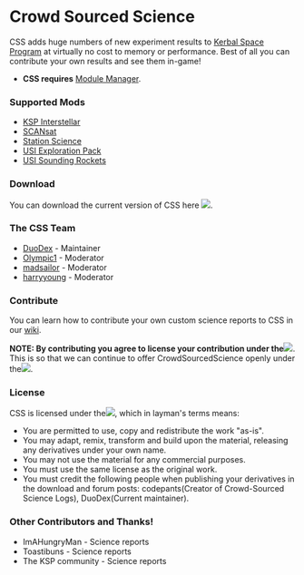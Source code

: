 Crowd Sourced Science
===
CSS adds huge numbers of new experiment results to [Kerbal Space Program](http://kerbalspaceprogram.com/) at virtually no cost to memory or performance.  Best of all you can contribute your own results and see them in-game!  

* **CSS requires** [Module Manager](http://forum.kerbalspaceprogram.com/threads/55219).

### Supported Mods
* [KSP Interstellar](http://forum.kerbalspaceprogram.com/threads/104943)
* [SCANsat](http://forum.kerbalspaceprogram.com/threads/80369)
* [Station Science](http://forum.kerbalspaceprogram.com/threads/54774)
* [USI Exploration Pack](http://forum.kerbalspaceprogram.com/threads/86695)
* [USI Sounding Rockets](http://forum.kerbalspaceprogram.com/threads/102502)		

### Download   
You can download the current version of CSS here [![][shield:release-latest]][GIT:release].

### The CSS Team
* [DuoDex](http://forum.kerbalspaceprogram.com/members/110055) - Maintainer
* [Olympic1](http://forum.kerbalspaceprogram.com/members/81815) - Moderator
* [madsailor](http://forum.kerbalspaceprogram.com/members/123944) - Moderator
* [harryyoung](http://forum.kerbalspaceprogram.com/members/109719) - Moderator

### Contribute
You can learn how to contribute your own custom science reports to CSS in our [wiki](http://github.com/DuoDex/CrowdSourcedScience/wiki).  

**NOTE: By contributing you agree to license your contribution under the**[![][shield:CC01]][License:1.0]. This is so that we can continue to offer CrowdSourcedScience openly under the[![][shield:CCO4]][License:4.0].

### License

CSS is licensed under the[![][shield:CCO4]][License:4.0], which in layman's terms means:  

* You are permitted to use, copy and redistribute the work "as-is".  
* You may adapt, remix, transform and build upon the material, releasing any derivatives under your own name.  
* You may not use the material for any commercial purposes.  
* You must use the same license as the original work.  
* You must credit the following people when publishing your derivatives in the download and forum posts: codepants(Creator of Crowd-Sourced Science Logs), DuoDex(Current maintainer).  

### Other Contributors and Thanks!
* ImAHungryMan - Science reports
* Toastibuns - Science reports
* The KSP community - Science reports

[GIT:release]: http://github.com/DuoDex/CrowdSourcedScience/releases/latest
[License:4.0]: http://creativecommons.org/licenses/by-nc-sa/4.0/legalcode
[License:1.0]: https://creativecommons.org/publicdomain/zero/1.0/
[shield:release-latest]: http://img.shields.io/github/release/DuoDex/CrowdSourcedScience.svg
[shield:CCO4]: http://img.shields.io/badge/license-CC%20BY--NC--SA%204.0-blue.svg
[shield:CC01]: http://img.shields.io/badge/license-CC0%201.0-blue.svg